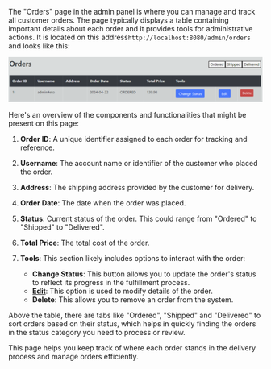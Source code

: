 

The "Orders" page in the admin panel is where you can manage and track all customer orders. The page typically displays a table containing important details about each order and it provides tools for administrative actions. It is located on this address`http://localhost:8080/admin/orders` and looks like this:

![Image of add-discount](../../../Images/order-page.png)

Here's an overview of the components and functionalities that might be present on this page:

1. **Order ID**: A unique identifier assigned to each order for tracking and reference.
    
2. **Username**: The account name or identifier of the customer who placed the order.
    
3. **Address**: The shipping address provided by the customer for delivery.
    
4. **Order Date**: The date when the order was placed.
    
5. **Status**: Current status of the order. This could range from "Ordered" to "Shipped" to "Delivered".
    
6. **Total Price**: The total cost of the order.
    
7. **Tools**: This section likely includes options to interact with the order:
    
    - **Change Status**: This button allows you to update the order's status to reflect its progress in the fulfillment process.
    - **[Edit](Edit.md)**: This option is used to modify details of the order.
    - **Delete**: This allows you to remove an order from the system.

Above the table, there are tabs like "Ordered", "Shipped" and "Delivered" to sort orders based on their status, which helps in quickly finding the orders in the status category you need to process or review.

This page helps you keep track of where each order stands in the delivery process and manage orders efficiently. 

